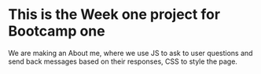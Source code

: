 # This is the Week one project for Bootcamp one 

We are making an About me, where we use JS to ask to user questions and send back messages based on their responses, CSS to style the page. 